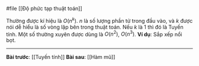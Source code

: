 #file [[Độ phức tạp thuật toán]]

Thường được kí hiệu là $O(n^k)$. $n$ là số lượng phần tử trong đầu vào, và $k$ được nói dễ hiểu là số vòng lặp bên trong thuật toán. Nếu $k$ là $1$ thì đó là Tuyến tính. Một số thường xuyên được dùng là $O(n^2)$, $O(n^3)$.
**Ví dụ**: Sắp xếp nổi bọt.

---
**Bài trước**: [[Tuyến tính]]
**Bài sau**: [[Hàm mũ]]
